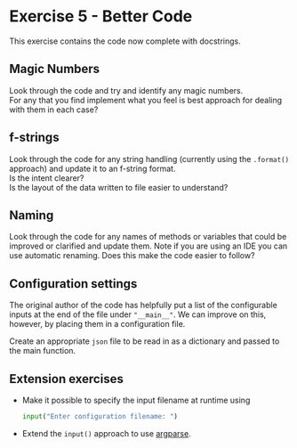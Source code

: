 # Exercise 5 - Better Code

This exercise contains the code now complete with docstrings.


## Magic Numbers

Look through the code and try and identify any magic numbers.\
For any that you find implement what you feel is best approach for dealing with them
in each case?


## f-strings

Look through the code for any string handling (currently using the `.format()` approach)
and update it to an f-string format.\
Is the intent clearer?\
Is the layout of the data written to file easier to understand?


## Naming

Look through the code for any names of methods or variables that could be improved or 
clarified and update them. Note if you are using an IDE you can use automatic renaming.
Does this make the code easier to follow?


## Configuration settings

The original author of the code has helpfully put a list of the configurable
inputs at the end of the file under `"__main__"`.
We can improve on this, however, by placing them in a configuration file.

Create an appropriate `json` file to be read in as a dictionary and passed to the 
main function.


## Extension exercises

- Make it possible to specify the input filename at runtime using
  ```python
  input("Enter configuration filename: ")
  ```
- Extend the `input()` approach to use
  [argparse](https://docs.python.org/3/library/argparse.html).
